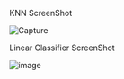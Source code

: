 
KNN ScreenShot

![Capture](https://user-images.githubusercontent.com/74499685/126865431-5ef577ca-21a6-48a0-8d2c-de5a7c70a510.PNG)

Linear Classifier ScreenShot

![image](https://user-images.githubusercontent.com/68895242/126866842-73335d0e-b4c3-4c47-9c1f-26a0aff6b58f.png)

